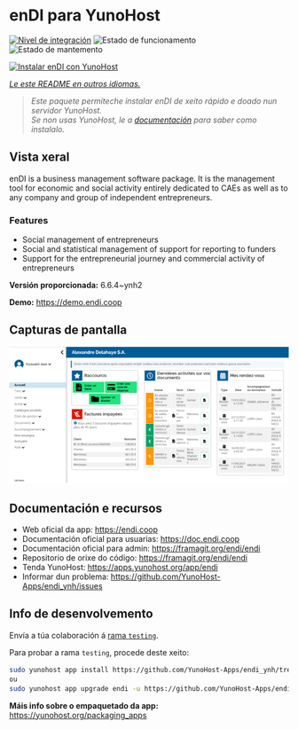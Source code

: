 <!--
NOTA: Este README foi creado automáticamente por <https://github.com/YunoHost/apps/tree/master/tools/readme_generator>
NON debe editarse manualmente.
-->

# enDI para YunoHost

[![Nivel de integración](https://dash.yunohost.org/integration/endi.svg)](https://dash.yunohost.org/appci/app/endi) ![Estado de funcionamento](https://ci-apps.yunohost.org/ci/badges/endi.status.svg) ![Estado de mantemento](https://ci-apps.yunohost.org/ci/badges/endi.maintain.svg)

[![Instalar enDI con YunoHost](https://install-app.yunohost.org/install-with-yunohost.svg)](https://install-app.yunohost.org/?app=endi)

*[Le este README en outros idiomas.](./ALL_README.md)*

> *Este paquete permíteche instalar enDI de xeito rápido e doado nun servidor YunoHost.*  
> *Se non usas YunoHost, le a [documentación](https://yunohost.org/install) para saber como instalalo.*

## Vista xeral

enDI is a business management software package. It is the management tool for economic and social activity entirely dedicated to CAEs as well as to any company and group of independent entrepreneurs.

### Features

- Social management of entrepreneurs
- Social and statistical management of support for reporting to funders
- Support for the entrepreneurial journey and commercial activity of entrepreneurs


**Versión proporcionada:** 6.6.4~ynh2

**Demo:** <https://demo.endi.coop>

## Capturas de pantalla

![Captura de pantalla de enDI](./doc/screenshots/accueil.png)

## Documentación e recursos

- Web oficial da app: <https://endi.coop>
- Documentación oficial para usuarias: <https://doc.endi.coop>
- Documentación oficial para admin: <https://framagit.org/endi/endi>
- Repositorio de orixe do código: <https://framagit.org/endi/endi>
- Tenda YunoHost: <https://apps.yunohost.org/app/endi>
- Informar dun problema: <https://github.com/YunoHost-Apps/endi_ynh/issues>

## Info de desenvolvemento

Envía a túa colaboración á [rama `testing`](https://github.com/YunoHost-Apps/endi_ynh/tree/testing).

Para probar a rama `testing`, procede deste xeito:

```bash
sudo yunohost app install https://github.com/YunoHost-Apps/endi_ynh/tree/testing --debug
ou
sudo yunohost app upgrade endi -u https://github.com/YunoHost-Apps/endi_ynh/tree/testing --debug
```

**Máis info sobre o empaquetado da app:** <https://yunohost.org/packaging_apps>
